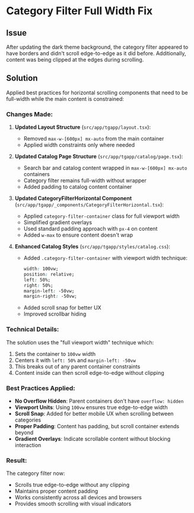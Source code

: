 # Category Filter Full Width Fix

## Issue
After updating the dark theme background, the category filter appeared to have borders and didn't scroll edge-to-edge as it did before. Additionally, content was being clipped at the edges during scrolling.

## Solution
Applied best practices for horizontal scrolling components that need to be full-width while the main content is constrained:

### Changes Made:

1. **Updated Layout Structure** (`src/app/tgapp/layout.tsx`):
   - Removed `max-w-[600px] mx-auto` from the main container
   - Applied width constraints only where needed

2. **Updated Catalog Page Structure** (`src/app/tgapp/catalog/page.tsx`):
   - Search bar and catalog content wrapped in `max-w-[600px] mx-auto` containers
   - Category filter remains full-width without wrapper
   - Added padding to catalog content container

3. **Updated CategoryFilterHorizontal Component** (`src/app/tgapp/_components/CategoryFilterHorizontal.tsx`):
   - Applied `category-filter-container` class for full viewport width
   - Simplified gradient overlays
   - Used standard padding approach with `px-4` on content
   - Added `w-max` to ensure content doesn't wrap

4. **Enhanced Catalog Styles** (`src/app/tgapp/styles/catalog.css`):
   - Added `.category-filter-container` with viewport width technique:
     ```css
     width: 100vw;
     position: relative;
     left: 50%;
     right: 50%;
     margin-left: -50vw;
     margin-right: -50vw;
     ```
   - Added scroll snap for better UX
   - Improved scrollbar hiding

### Technical Details:

The solution uses the "full viewport width" technique which:
1. Sets the container to `100vw` width
2. Centers it with `left: 50%` and `margin-left: -50vw`
3. This breaks out of any parent container constraints
4. Content inside can then scroll edge-to-edge without clipping

### Best Practices Applied:
- **No Overflow Hidden**: Parent containers don't have `overflow: hidden`
- **Viewport Units**: Using `100vw` ensures true edge-to-edge width
- **Scroll Snap**: Added for better mobile UX when scrolling between categories
- **Proper Padding**: Content has padding, but scroll container extends beyond
- **Gradient Overlays**: Indicate scrollable content without blocking interaction

### Result:
The category filter now:
- Scrolls true edge-to-edge without any clipping
- Maintains proper content padding
- Works consistently across all devices and browsers
- Provides smooth scrolling with visual indicators 